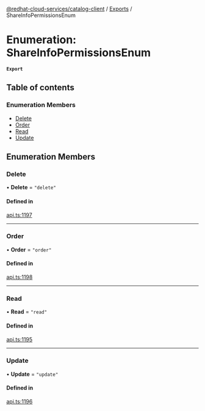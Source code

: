 [@redhat-cloud-services/catalog-client](../README.md) / [Exports](../modules.md) / ShareInfoPermissionsEnum

# Enumeration: ShareInfoPermissionsEnum

**`Export`**

## Table of contents

### Enumeration Members

- [Delete](ShareInfoPermissionsEnum.md#delete)
- [Order](ShareInfoPermissionsEnum.md#order)
- [Read](ShareInfoPermissionsEnum.md#read)
- [Update](ShareInfoPermissionsEnum.md#update)

## Enumeration Members

### Delete

• **Delete** = ``"delete"``

#### Defined in

[api.ts:1197](https://github.com/RedHatInsights/javascript-clients/blob/master/packages/catalog/api.ts#L1197)

___

### Order

• **Order** = ``"order"``

#### Defined in

[api.ts:1198](https://github.com/RedHatInsights/javascript-clients/blob/master/packages/catalog/api.ts#L1198)

___

### Read

• **Read** = ``"read"``

#### Defined in

[api.ts:1195](https://github.com/RedHatInsights/javascript-clients/blob/master/packages/catalog/api.ts#L1195)

___

### Update

• **Update** = ``"update"``

#### Defined in

[api.ts:1196](https://github.com/RedHatInsights/javascript-clients/blob/master/packages/catalog/api.ts#L1196)
